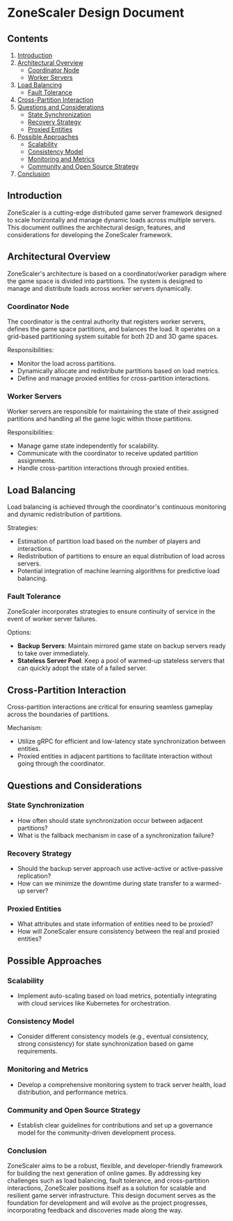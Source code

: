 # ZoneScaler Design Document
## Contents

1. [Introduction](#introduction)
2. [Architectural Overview](#architectural-overview)
    - [Coordinator Node](#coordinator-node)
    - [Worker Servers](#worker-servers)
3. [Load Balancing](#load-balancing)
    - [Fault Tolerance](#fault-tolerance)
4. [Cross-Partition Interaction](#cross-partition-interaction)
5. [Questions and Considerations](#questions-and-considerations)
    - [State Synchronization](#state-synchronization)
    - [Recovery Strategy](#recovery-strategy)
    - [Proxied Entities](#proxied-entities)
6. [Possible Approaches](#possible-approaches)
    - [Scalability](#scalability)
    - [Consistency Model](#consistency-model)
    - [Monitoring and Metrics](#monitoring-and-metrics)
    - [Community and Open Source Strategy](#community-and-open-source-strategy)
7. [Conclusion](#conclusion)

## Introduction
ZoneScaler is a cutting-edge distributed game server framework designed to scale horizontally and manage dynamic loads across multiple servers. This document outlines the architectural design, features, and considerations for developing the ZoneScaler framework.

## Architectural Overview
ZoneScaler's architecture is based on a coordinator/worker paradigm where the game space is divided into partitions. The system is designed to manage and distribute loads across worker servers dynamically.

### Coordinator Node
The coordinator is the central authority that registers worker servers, defines the game space partitions, and balances the load. It operates on a grid-based partitioning system suitable for both 2D and 3D game spaces.

Responsibilities:
- Monitor the load across partitions.
- Dynamically allocate and redistribute partitions based on load metrics.
- Define and manage proxied entities for cross-partition interactions. 
### Worker Servers
Worker servers are responsible for maintaining the state of their assigned partitions and handling all the game logic within those partitions.

Responsibilities:
- Manage game state independently for scalability.
- Communicate with the coordinator to receive updated partition assignments.
- Handle cross-partition interactions through proxied entities.
## Load Balancing
Load balancing is achieved through the coordinator's continuous monitoring and dynamic redistribution of partitions.

Strategies:
- Estimation of partition load based on the number of players and interactions.
- Redistribution of partitions to ensure an equal distribution of load across servers.
- Potential integration of machine learning algorithms for predictive load balancing.
### Fault Tolerance
ZoneScaler incorporates strategies to ensure continuity of service in the event of worker server failures.

Options:
- **Backup Servers**: Maintain mirrored game state on backup servers ready to take over immediately.
- **Stateless Server Pool**: Keep a pool of warmed-up stateless servers that can quickly adopt the state of a failed server.

## Cross-Partition Interaction
Cross-partition interactions are critical for ensuring seamless gameplay across the boundaries of partitions.

Mechanism:
- Utilize gRPC for efficient and low-latency state synchronization between entities.
- Proxied entities in adjacent partitions to facilitate interaction without going through the coordinator.

## Questions and Considerations
### State Synchronization
- How often should state synchronization occur between adjacent partitions?
- What is the fallback mechanism in case of a synchronization failure?
### Recovery Strategy
- Should the backup server approach use active-active or active-passive replication?
- How can we minimize the downtime during state transfer to a warmed-up server?
### Proxied Entities
- What attributes and state information of entities need to be proxied?
- How will ZoneScaler ensure consistency between the real and proxied entities?
## Possible Approaches
### Scalability
- Implement auto-scaling based on load metrics, potentially integrating with cloud services like Kubernetes for orchestration.
### Consistency Model
- Consider different consistency models (e.g., eventual consistency, strong consistency) for state synchronization based on game requirements.
### Monitoring and Metrics
- Develop a comprehensive monitoring system to track server health, load distribution, and performance metrics.
### Community and Open Source Strategy
- Establish clear guidelines for contributions and set up a governance model for the community-driven development process.
### Conclusion
ZoneScaler aims to be a robust, flexible, and developer-friendly framework for building the next generation of online games. By addressing key challenges such as load balancing, fault tolerance, and cross-partition interactions, ZoneScaler positions itself as a solution for scalable and resilient game server infrastructure. This design document serves as the foundation for development and will evolve as the project progresses, incorporating feedback and discoveries made along the way.